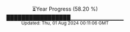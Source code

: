 <p align="center">
⏳Year Progress (58.20 %)<br>
█████████████████▁▁▁▁▁▁▁▁▁▁▁▁▁ <br>
<sub>Updated: Thu, 01 Aug 2024 00:11:06 GMT</sub>
</p>

